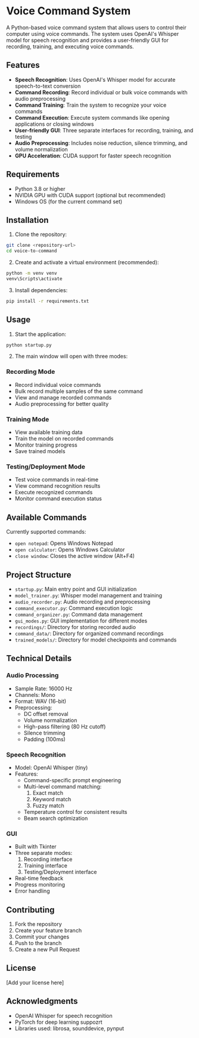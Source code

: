 # Voice Command System

A Python-based voice command system that allows users to control their computer using voice commands. The system uses OpenAI's Whisper model for speech recognition and provides a user-friendly GUI for recording, training, and executing voice commands.

## Features

- **Speech Recognition**: Uses OpenAI's Whisper model for accurate speech-to-text conversion
- **Command Recording**: Record individual or bulk voice commands with audio preprocessing
- **Command Training**: Train the system to recognize your voice commands
- **Command Execution**: Execute system commands like opening applications or closing windows
- **User-friendly GUI**: Three separate interfaces for recording, training, and testing
- **Audio Preprocessing**: Includes noise reduction, silence trimming, and volume normalization
- **GPU Acceleration**: CUDA support for faster speech recognition

## Requirements

- Python 3.8 or higher
- NVIDIA GPU with CUDA support (optional but recommended)
- Windows OS (for the current command set)

## Installation

1. Clone the repository:
```bash
git clone <repository-url>
cd voice-to-command
```

2. Create and activate a virtual environment (recommended):
```bash
python -m venv venv
venv\Scripts\activate
```

3. Install dependencies:
```bash
pip install -r requirements.txt
```

## Usage

1. Start the application:
```bash
python startup.py
```

2. The main window will open with three modes:

### Recording Mode
- Record individual voice commands
- Bulk record multiple samples of the same command
- View and manage recorded commands
- Audio preprocessing for better quality

### Training Mode
- View available training data
- Train the model on recorded commands
- Monitor training progress
- Save trained models

### Testing/Deployment Mode
- Test voice commands in real-time
- View command recognition results
- Execute recognized commands
- Monitor command execution status

## Available Commands

Currently supported commands:
- `open notepad`: Opens Windows Notepad
- `open calculator`: Opens Windows Calculator
- `close window`: Closes the active window (Alt+F4)

## Project Structure

- `startup.py`: Main entry point and GUI initialization
- `model_trainer.py`: Whisper model management and training
- `audio_recorder.py`: Audio recording and preprocessing
- `command_executor.py`: Command execution logic
- `command_organizer.py`: Command data management
- `gui_modes.py`: GUI implementation for different modes
- `recordings/`: Directory for storing recorded audio
- `command_data/`: Directory for organized command recordings
- `trained_models/`: Directory for model checkpoints and commands

## Technical Details

### Audio Processing
- Sample Rate: 16000 Hz
- Channels: Mono
- Format: WAV (16-bit)
- Preprocessing:
  - DC offset removal
  - Volume normalization
  - High-pass filtering (80 Hz cutoff)
  - Silence trimming
  - Padding (100ms)

### Speech Recognition
- Model: OpenAI Whisper (tiny)
- Features:
  - Command-specific prompt engineering
  - Multi-level command matching:
    1. Exact match
    2. Keyword match
    3. Fuzzy match
  - Temperature control for consistent results
  - Beam search optimization

### GUI
- Built with Tkinter
- Three separate modes:
  1. Recording interface
  2. Training interface
  3. Testing/Deployment interface
- Real-time feedback
- Progress monitoring
- Error handling

## Contributing

1. Fork the repository
2. Create your feature branch
3. Commit your changes
4. Push to the branch
5. Create a new Pull Request

## License

[Add your license here]

## Acknowledgments

- OpenAI Whisper for speech recognition
- PyTorch for deep learning suppozrt
- Libraries used: librosa, sounddevice, pynput